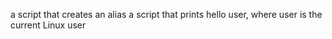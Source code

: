  a script that creates an alias
a script that prints hello user, where user is the current Linux user
